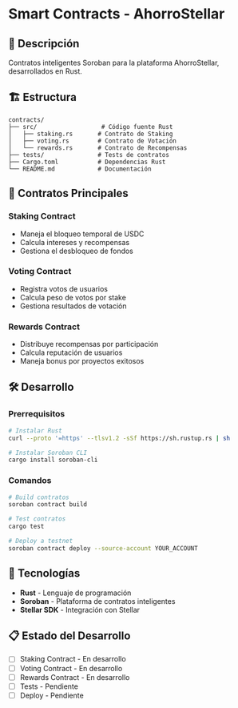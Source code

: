# Smart Contracts - AhorroStellar

## 🔗 Descripción
Contratos inteligentes Soroban para la plataforma AhorroStellar, desarrollados en Rust.

## 🏗️ Estructura
```
contracts/
├── src/                  # Código fuente Rust
│   ├── staking.rs       # Contrato de Staking
│   ├── voting.rs        # Contrato de Votación
│   └── rewards.rs       # Contrato de Recompensas
├── tests/               # Tests de contratos
├── Cargo.toml           # Dependencias Rust
└── README.md            # Documentación
```

## 🎯 Contratos Principales

### **Staking Contract**
- Maneja el bloqueo temporal de USDC
- Calcula intereses y recompensas
- Gestiona el desbloqueo de fondos

### **Voting Contract**
- Registra votos de usuarios
- Calcula peso de votos por stake
- Gestiona resultados de votación

### **Rewards Contract**
- Distribuye recompensas por participación
- Calcula reputación de usuarios
- Maneja bonus por proyectos exitosos

## 🛠️ Desarrollo

### **Prerrequisitos**
```bash
# Instalar Rust
curl --proto '=https' --tlsv1.2 -sSf https://sh.rustup.rs | sh

# Instalar Soroban CLI
cargo install soroban-cli
```

### **Comandos**
```bash
# Build contratos
soroban contract build

# Test contratos
cargo test

# Deploy a testnet
soroban contract deploy --source-account YOUR_ACCOUNT
```

## 🔧 Tecnologías
- **Rust** - Lenguaje de programación
- **Soroban** - Plataforma de contratos inteligentes
- **Stellar SDK** - Integración con Stellar

## 📋 Estado del Desarrollo
- [ ] Staking Contract - En desarrollo
- [ ] Voting Contract - En desarrollo  
- [ ] Rewards Contract - En desarrollo
- [ ] Tests - Pendiente
- [ ] Deploy - Pendiente